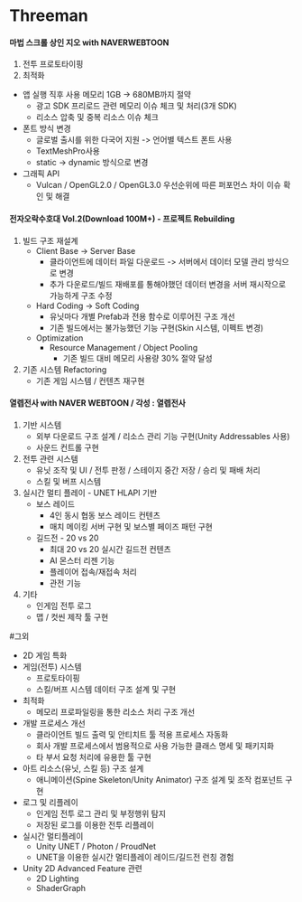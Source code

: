 # Threeman



#### 마법 스크롤 상인 지오 with NAVERWEBTOON

1. 전투 프로토타이핑
2. 최적화

- 앱 실행 직후 사용 메모리 1GB -> 680MB까지 절약
  - 광고 SDK 프리로드 관련 메모리 이슈 체크 및 처리(3개 SDK)
  - 리소스 압축 및 중복 리소스 이슈 체크
- 폰트 방식 변경
  - 글로벌 출시를 위한 다국어 지원 -> 언어별 텍스트 폰트 사용
  - TextMeshPro사용
  - static -> dynamic 방식으로 변경
- 그래픽 API
  - Vulcan / OpenGL2.0 / OpenGL3.0 우선순위에 따른 퍼포먼스 차이 이슈 확인 및 해결



#### 전자오락수호대 Vol.2(Download 100M+) - 프로젝트 Rebuilding

1. 빌드 구조 재설계
   - Client Base -> Server Base
     - 클라이언트에 데이터 파일 다운로드 -> 서버에서 데이터 모델 관리 방식으로 변경
     - 추가 다운로드/빌드 재배포를 통해야했던 데이터 변경을 서버 재시작으로 가능하게 구조 수정
   - Hard Coding -> Soft Coding
     - 유닛마다 개별 Prefab과 전용 함수로 이루어진 구조 개선
     - 기존 빌드에서는 불가능했던 기능 구현(Skin 시스템, 이펙트 변경)
   - Optimization
     - Resource Management / Object Pooling
       - 기존 빌드 대비 메모리 사용량 30% 절약 달성
2. 기존 시스템 Refactoring
   - 기존 게임 시스템 / 컨텐츠 재구현



#### 열렙전사 with NAVER WEBTOON / 각성 : 열렙전사

1. 기반 시스템
   - 외부 다운로드 구조 설계 / 리소스 관리 기능 구현(Unity Addressables 사용)
   - 사운드 컨트롤 구현
2. 전투 관련 시스템
   - 유닛 조작 및 UI / 전투 판정 / 스테이지 중간 저장 / 승리 및 패배 처리
   - 스킬 및 버프 시스템
3. 실시간 멀티 플레이 - UNET HLAPI 기반
   - 보스 레이드
     - 4인 동시 협동 보스 레이드 컨텐츠
     - 매치 메이킹 서버 구현 및 보스별 페이즈 패턴 구현
   - 길드전 - 20 vs 20
     - 최대 20 vs 20 실시간 길드전 컨텐츠
     - AI 몬스터 리젠 기능
     - 플레이어 접속/재접속 처리
     - 관전 기능
4. 기타
   - 인게임 전투 로그
   - 맵 / 컷씬 제작 툴 구현

\#그외

- 2D 게임 특화
- 게임(전투) 시스템
  - 프로토타이핑
  - 스킬/버프 시스템 데이터 구조 설계 및 구현
- 최적화
  - 메모리 프로파일링을 통한 리소스 처리 구조 개선
- 개발 프로세스 개선
  - 클라이언트 빌드 출력 및 안티치트 툴 적용 프로세스 자동화
  - 회사 개발 프로세스에서 범용적으로 사용 가능한 클래스 명세 및 패키지화
  - 타 부서 요청 처리에 유용한 툴 구현
- 아트 리소스(유닛, 스킬 등) 구조 설계
  - 애니메이션(Spine Skeleton/Unity Animator) 구조 설계 및 조작 컴포넌트 구현
- 로그 및 리플레이
  - 인게임 전투 로그 관리 및 부정행위 탐지
  - 저장된 로그를 이용한 전투 리플레이
- 실시간 멀티플레이
  - Unity UNET / Photon / ProudNet
  - UNET을 이용한 실시간 멀티플레이 레이드/길드전 런칭 경험
- Unity 2D Advanced Feature 관련
  - 2D Lighting
  - ShaderGraph